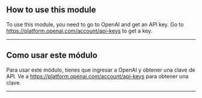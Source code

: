 ## How to use this module
To use this module, you need to go to OpenAI and get an API key. Go to https://platform.openai.com/account/api-keys to get a key.

---

## Como usar este módulo
Para usar este módulo, tienes que ingresar a OpenAI y obtener una clave de API. Ve a https://platform.openai.com/account/api-keys para obtener una clave.

---




